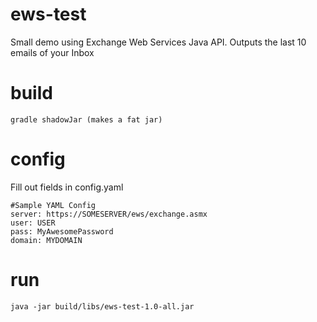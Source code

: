 ews-test
========

Small demo using Exchange Web Services Java API.
Outputs the last 10 emails of your Inbox

build
=====

    gradle shadowJar (makes a fat jar)


config
======

Fill out fields in config.yaml

    #Sample YAML Config
    server: https://SOMESERVER/ews/exchange.asmx 
    user: USER
    pass: MyAwesomePassword
    domain: MYDOMAIN

run
===

    java -jar build/libs/ews-test-1.0-all.jar
